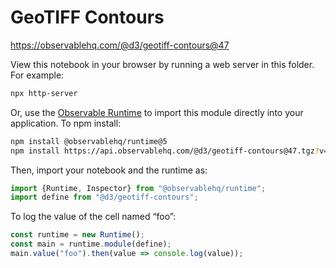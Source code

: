 # GeoTIFF Contours

https://observablehq.com/@d3/geotiff-contours@47

View this notebook in your browser by running a web server in this folder. For
example:

~~~sh
npx http-server
~~~

Or, use the [Observable Runtime](https://github.com/observablehq/runtime) to
import this module directly into your application. To npm install:

~~~sh
npm install @observablehq/runtime@5
npm install https://api.observablehq.com/@d3/geotiff-contours@47.tgz?v=3
~~~

Then, import your notebook and the runtime as:

~~~js
import {Runtime, Inspector} from "@observablehq/runtime";
import define from "@d3/geotiff-contours";
~~~

To log the value of the cell named “foo”:

~~~js
const runtime = new Runtime();
const main = runtime.module(define);
main.value("foo").then(value => console.log(value));
~~~

